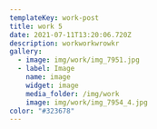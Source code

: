 ```yaml
---
templateKey: work-post
title: work 5
date: 2021-07-11T13:20:06.720Z
description: workworkwrowkr
gallery:
  - image: img/work/img_7951.jpg
  - label: Image
    name: image
    widget: image
    media_folder: /img/work
    image: img/work/img_7954_4.jpg
color: "#323678"
---
```

